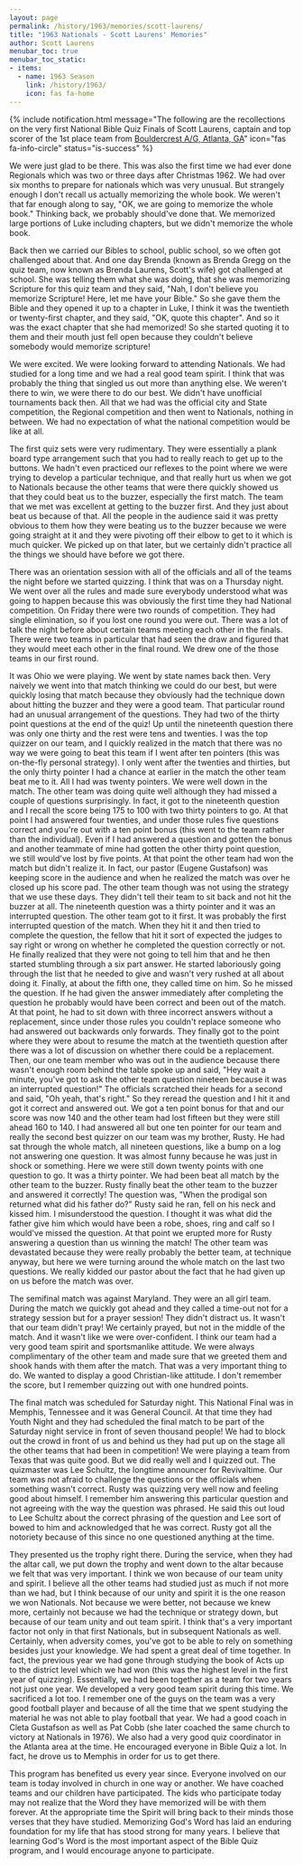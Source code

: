 ```yaml
---
layout: page
permalink: /history/1963/memories/scott-laurens/
title: "1963 Nationals - Scott Laurens' Memories"
author: Scott Laurens
menubar_toc: true
menubar_toc_static:
- items:
  - name: 1963 Season
    link: /history/1963/
    icon: fas fa-home
---
```


{% include notification.html
   message="The following are the recollections on the very first National Bible Quiz Finals of Scott Laurens, captain and top scorer of the 1st place team from <a href='/history/1963/nationals/#southeast-region'>Bouldercrest A/G, Atlanta, GA</a>"
   icon="fas fa-info-circle"
   status="is-success" %}

We were just glad to be there. This was also the first time we had ever done Regionals which was two or
three days after Christmas 1962. We had over six months to prepare for nationals which was very unusual.
But strangely enough I don't recall us actually memorizing the whole book. We weren't that far enough
along to say, "OK, we are going to memorize the whole book." Thinking back, we probably should've done
that. We memorized large portions of Luke including chapters, but we didn't memorize the whole book.

Back then we carried our Bibles to school, public school, so we often got challenged about that. And
one day Brenda (known as Brenda Gregg on the quiz team, now known as Brenda Laurens, Scott's wife) got
challenged at school. She was telling them what she was doing, that she was memorizing Scripture for this
quiz team and they said, "Nah, I don't believe you memorize Scripture! Here, let me have your Bible."
So she gave them the Bible and they opened it up to a chapter in Luke, I think it was the twentieth or
twenty-first chapter, and they said, "OK, quote this chapter". And so it was the exact chapter that she
had memorized! So she started quoting it to them and their mouth just fell open because they couldn't
believe somebody would memorize scripture!

We were excited. We were looking forward to attending Nationals. We had studied for a long time and
we had a real good team spirit. I think that was probably the thing that singled us out more than anything
else. We weren't there to win, we were there to do our best. We didn't have unofficial tournaments back
then. All that we had was the official city and State competition, the Regional competition and then went
to Nationals, nothing in between. We had no expectation of what the national competition would be like at
all.

The first quiz sets were very rudimentary. They were essentially a plank board type arrangement such
that you had to really reach to get up to the buttons. We hadn't even practiced our reflexes to the point
where we were trying to develop a particular technique, and that really hurt us when we got to Nationals
because the other teams that were there quickly showed us that they could beat us to the buzzer, especially
the first match. The team that we met was excellent at getting to the buzzer first. And they just about
beat us because of that. All the people in the audience said it was pretty obvious to them how they were
beating us to the buzzer because we were going straight at it and they were pivoting off their elbow to
get to it which is much quicker. We picked up on that later, but we certainly didn't practice all the
things we should have before we got there.

There was an orientation session with all of the officials and all of the teams the night before we
started quizzing. I think that was on a Thursday night. We went over all the rules and made sure everybody
understood what was going to happen because this was obviously the first time they had National competition.
On Friday there were two rounds of competition. They had single elimination, so if you lost one round you
were out. There was a lot of talk the night before about certain teams meeting each other in the finals.
There were two teams in particular that had seen the draw and figured that they would meet each other in
the final round. We drew one of the those teams in our first round.

It was Ohio we were playing. We went by state names back then. Very naively we went into that match
thinking we could do our best, but were quickly losing that match because they obviously had the technique
down about hitting the buzzer and they were a good team. That particular round had an unusual arrangement
of the questions. They had two of the thirty point questions at the end of the quiz! Up until the
nineteenth question there was only one thirty and the rest were tens and twenties. I was the top quizzer
on our team, and I quickly realized in the match that there was no way we were going to beat this team
if I went after ten pointers (this was on-the-fly personal strategy). I only went after the twenties and
thirties, but the only thirty pointer I had a chance at earlier in the match the other team beat me to it.
All I had was  twenty pointers. We were well down in the match. The other team was doing quite well
although they had missed a couple of questions surprisingly. In fact, it got to the nineteenth question
and I recall the score being 175 to 100 with two thirty pointers to go. At that point I had answered
four twenties, and under those rules five questions correct and you're out with a ten point bonus (this
went to the team rather than the individual). Even if I had answered a question and gotten the bonus and
another teammate of mine had gotten the other thirty point question, we still would've lost by five points.
At that point the other team had won the match but didn't realize it. In fact, our pastor (Eugene Gustafson)
was keeping score in the audience and when he realized the match was over he closed up his score pad.
The other team though was not using the strategy that we use these days. They didn't tell their team to
sit back and not hit the buzzer at all. The nineteenth question was a thirty pointer and it was an
interrupted question. The other team got to it first. It was probably the first interrupted question of
the match. When they hit it and then tried to complete the question, the fellow that hit it sort of
expected the judges to say right or wrong on whether he completed the question correctly or not. He
finally realized that they were not going to tell him that and he then started stumbling through a
six part answer. He started laboriously going through the list that he needed to give and wasn't very
rushed at all about doing it. Finally, at about the fifth one, they called time on him. So he missed
the question. If he had given the answer immediately after completing the question he probably would
have been correct and been out of the match. At that point, he had to sit down with three incorrect
answers without a replacement, since under those rules you couldn't replace someone who had answered
out backwards only forwards.  They finally got to the point where they were about to resume the match
at the twentieth question after there was a lot of discussion on whether there could be a replacement.
Then, our one team member who was out in the audience because there wasn't enough room behind the table
spoke up and said, "Hey wait a minute, you've got to ask the other team question nineteen because it
was an interrupted question!" The officials scratched their heads for a second and said, "Oh yeah,
that's right." So they reread the question and I hit it and got it correct and answered out. We got
a ten point bonus for that and our score was now 140 and the other team had lost fifteen but they were
still ahead 160 to 140. I had answered all but one ten pointer for our team and really the second best
quizzer on our team was my brother, Rusty. He had sat through the whole match, all nineteen questions,
like a bump on a log not answering one question. It was almost funny because he was just in shock or
something. Here we were still down twenty points with one question to go. It was a thirty pointer. We
had been beat all match by the other team to the buzzer. Rusty finally beat the other team to the buzzer
and answered it correctly! The question was, "When the prodigal son returned what did his father do?"
Rusty said he ran, fell on his neck and kissed him. I misunderstood the question. I thought it was
what did the father give him which would have been a robe, shoes, ring and calf so I would've missed
the question. At that point we erupted more for Rusty answering a question than us winning the match!
The other team was devastated because they were really probably the better team, at technique anyway,
but here we were turning around the whole match on the last two questions. We really kidded our pastor
about the fact that he had given up on us before the match was over.

The semifinal match was against Maryland. They were an all girl team. During the match we quickly
got ahead and they called a time-out not for a strategy session but for a prayer session! They didn't
distract us. It wasn't that our team didn't pray! We certainly prayed, but not in the middle of the
match. And it wasn't like we were over-confident.  I think our team had a very good team spirit and
sportsmanlike attitude. We were always complimentary of the other team and made sure that we greeted
them and shook hands with them after the match. That was a very important thing to do. We wanted to
display a good Christian-like attitude. I don't remember the score, but I remember quizzing out with
one hundred points.

The final match was scheduled for Saturday night. This National Final was in Memphis, Tennessee and
it was General Council. At that time they had Youth Night and they had scheduled the final match to be
part of the Saturday night service in front of seven thousand people! We had to block out the crowd in
front of us and behind us they had put up on the stage all the other teams that had been in competition!
We were playing a team from Texas that was quite good. But we did really well and I quizzed out. The
quizmaster was Lee Schultz, the longtime announcer for Revivaltime. Our team was not afraid to challenge
the questions or the officials when something wasn't correct.  Rusty was quizzing very well now and
feeling good about himself.  I remember him answering this particular question and not agreeing with
the way the question was phrased. He said this out loud to Lee Schultz about the correct phrasing of
the question and Lee sort of bowed to him and acknowledged that he was correct. Rusty got all the
notoriety because of this since no one questioned anything at the time.

They presented us the trophy right there. During the service, when they had the altar call, we put
down the trophy and went down to the altar because we felt that was very important. I think we won because
of our team unity and spirit. I believe all the other teams had studied just as much if not more than we
had, but I think because of our unity and spirit it is the one reason we won Nationals. Not because we
were better, not because we knew more, certainly not because we had the technique or strategy down, but
because of our team unity and out team spirit. I think that's a very important factor not only in that
first Nationals, but in subsequent Nationals as well. Certainly, when adversity comes, you've got to be
able to rely on something besides just your knowledge. We had spent a great deal of time together. In
fact, the previous year we had gone through studying the book of Acts up to the district level which we
had won (this was the highest level in the first year of quizzing). Essentially, we had been together
as a team for two years not just one year. We developed a very good team spirit during this time. We
sacrificed a lot too. I remember one of the guys on the team was a very good football player and because
of all the time that we spent studying the material he was not able to play football that year. We had
a good coach in Cleta Gustafson as well as Pat Cobb (she later coached the same church to victory at
Nationals in 1976). We also had a very good quiz coordinator in the Atlanta area at the time. He
encouraged everyone in Bible Quiz a lot. In fact, he drove us to Memphis in order for us to get there.

This program has benefited us every year since. Everyone involved on our team is today involved in
church in one way or another. We have coached teams and our children have participated. The kids who
participate today may not realize that the Word they have memorized will be with them forever. At the
appropriate time the Spirit will bring back to their minds those verses that they have studied.
Memorizing God's Word has laid an enduring foundation for my life that has stood strong for many years.
I believe that learning God's Word is the most important aspect of the Bible Quiz program, and I would
encourage anyone to participate.